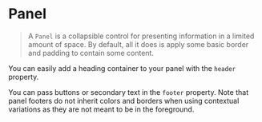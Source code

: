 # Panel

> A `Panel` is a collapsible control for presenting information in a limited amount of space.
By default, all it does is apply some basic border and padding to contain some content.

You can easily add a heading container to your panel with the `header` property.

You can pass buttons or secondary text in the `footer` property. Note that
panel footers do not inherit colors and borders when using contextual
variations as they are not meant to be in the foreground.
